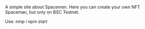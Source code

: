 A simple site about Spacemen.
Here you can create your own NFT Spaceman, but only on BSC Testnet.

Use:
  nmp i
  npm start

